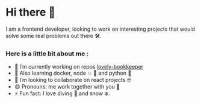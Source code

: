 # Hi there 👋
I am a frontend developer, looking to work on interesting projects that would solve some real problems out there 🛠. 

### Here is a little bit about me :

* 🔭 I’m currently working on repos [lovely-bookkeeper](https://github.com/agorodinskaya/lovely-bookkeeper)
* 🌱 Also learning docker, node 💥 🔭 and python 🐍 
* 👋 I’m looking to collaborate on react projects 🤓
* 😄 Pronouns: me work together with you 🥳
* ⚡ Fun fact: I love diving 🤿 and snow ❄️.
